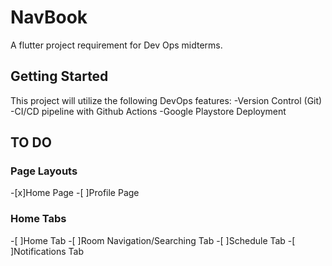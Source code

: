 # NavBook

A flutter project requirement for Dev Ops midterms.

## Getting Started

This project will utilize the following DevOps features:
-Version Control (Git)
-CI/CD pipeline with Github Actions
-Google Playstore Deployment

## TO DO

### Page Layouts
-[x]Home Page
-[ ]Profile Page

### Home Tabs
-[ ]Home Tab
-[ ]Room Navigation/Searching Tab
-[ ]Schedule Tab
-[ ]Notifications Tab

